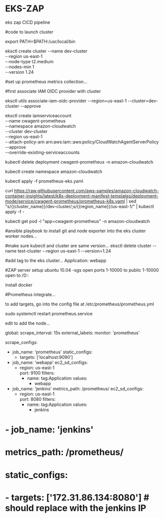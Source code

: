 # EKS-ZAP
eks zap CICD pipeline

#code to launch cluster

export PATH=$PATH:/usr/local/bin

   eksctl create cluster --name dev-cluster  \
   --region us-east-1 \
   --node-type t2.medium \
   --nodes-min 1 \
   --version 1.24
 

#set up prometheus metrics collection...

#first associate IAM OIDC provider with cluster

eksctl utils associate-iam-oidc-provider --region=us-east-1 --cluster=dev-cluster --approve

eksctl create iamserviceaccount \
 --name cwagent-prometheus \
--namespace amazon-cloudwatch \
 --cluster dev-cluster \
 --region us-east-1 \
--attach-policy-arn arn:aws:iam::aws:policy/CloudWatchAgentServerPolicy \
--approve \
--override-existing-serviceaccounts



kubectl delete deployment cwagent-prometheus -n amazon-cloudwatch

kubectl create namespace amazon-cloudwatch

kubectl apply -f prometheus-eks.yaml

curl https://raw.githubusercontent.com/aws-samples/amazon-cloudwatch-container-insights/latest/k8s-deployment-manifest-templates/deployment-mode/service/cwagent-prometheus/prometheus-k8s.yaml | 
sed "s/{{cluster_name}}/dev-cluster/;s/{{region_name}}/us-east-1/" | 
kubectl apply -f -


kubectl get pod -l "app=cwagent-prometheus" -n amazon-cloudwatch








#ansible playbook to install git and node exporter into the eks cluster worker nodes...




#make sure kubectl and cluster are same version...
eksctl delete cluster --name test-cluster --region us-east-1 --version=1.24

#add tag to the eks cluster... Application: webapp



#ZAP server setup
ubuntu 10.04
-sgs open ports 1-10000 to public
1-10000 open to /0::

install docker


#Prometheus integrate...

to add targets, go into the config file at 
/etc/prometheus/prometheus.yml

sudo systemctl restart prometheus.service 


edit to add the node...


global:
  scrape_interval: 15s
  external_labels:
    monitor: 'prometheus'

scrape_configs:
  - job_name: 'prometheus'
    static_configs:
      - targets: ['localhost:9090']
  - job_name: 'webapp'
    ec2_sd_configs:
      - region: us-east-1        
        port: 9100
        filters:
          - name: tag:Application
            values:
              - webapp     
  - job_name: 'jenkins'
    metrics_path: /prometheus/
    ec2_sd_configs:     
      - region: us-east-1        
        port: 8080
        filters:
          - name: tag:Application
            values:
              - jenkins        
  # - job_name: 'jenkins'
  #   metrics_path: /prometheus/
  #   static_configs:
  #   - targets: ['172.31.86.134:8080'] # should replace with the jenkins IP
    